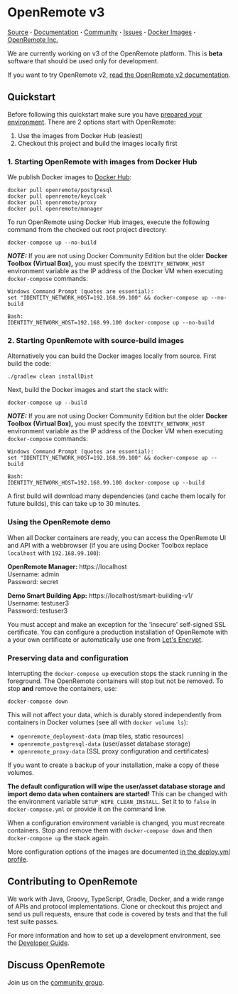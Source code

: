 # OpenRemote v3

[Source](https://github.com/openremote/openremote) **·** [Documentation](https://github.com/openremote/openremote/wiki) **·** [Community](https://groups.google.com/forum/#!forum/openremotecommunity) **·** [Issues](https://github.com/openremote/openremote/issues) **·** [Docker Images](https://hub.docker.com/u/openremote/) **·** [OpenRemote Inc.](https://openremote.io)

We are currently working on v3 of the OpenRemote platform. This is **beta** software that should be used only for development.

If you want to try OpenRemote v2, [read the OpenRemote v2 documentation](https://github.com/openremote/Documentation/wiki).

## Quickstart

Before following this quickstart make sure you have [prepared your environment](https://github.com/openremote/openremote/wiki/Developer-Guide%3A-Preparing-the-environment). There are 2 options start with OpenRemote:
1. Use the images from Docker Hub (easiest)
2. Checkout this project and build the images locally first

### 1. Starting OpenRemote with images from Docker Hub

We publish Docker images to [Docker Hub](https://hub.docker.com/u/openremote/):

```
docker pull openremote/postgresql
docker pull openremote/keycloak
docker pull openremote/proxy
docker pull openremote/manager
```

To run OpenRemote using Docker Hub images, execute the following command from the checked out root project directory:

```
docker-compose up --no-build
```

***NOTE:*** If you are not using Docker Community Edition but the older **Docker Toolbox (Virtual Box),** you must specify the `IDENTITY_NETWORK_HOST` environment variable as the IP address of the Docker VM when executing `docker-compose` commands:

```
Windows Command Prompt (quotes are essential):
set "IDENTITY_NETWORK_HOST=192.168.99.100" && docker-compose up --no-build

Bash:
IDENTITY_NETWORK_HOST=192.168.99.100 docker-compose up --no-build
```

### 2. Starting OpenRemote with source-build images

Alternatively you can build the Docker images locally from source. First build the code:

```
./gradlew clean installDist
```

Next, build the Docker images and start the stack with:

```
docker-compose up --build
```

***NOTE:*** If you are not using Docker Community Edition but the older **Docker Toolbox (Virtual Box),** you must specify the `IDENTITY_NETWORK_HOST` environment variable as the IP address of the Docker VM when executing `docker-compose` commands:

```
Windows Command Prompt (quotes are essential):
set "IDENTITY_NETWORK_HOST=192.168.99.100" && docker-compose up --build

Bash:
IDENTITY_NETWORK_HOST=192.168.99.100 docker-compose up --build
```

A first build will download many dependencies (and cache them locally for future builds), this can take up to 30 minutes.

### Using the OpenRemote demo

When all Docker containers are ready, you can access the OpenRemote UI and API with a webbrowser (if you are using Docker Toolbox replace `localhost` with `192.168.99.100`):

**OpenRemote Manager:** https://localhost  
Username: admin  
Password: secret

**Demo Smart Building App:** https://localhost/smart-building-v1/  
Username: testuser3  
Password: testuser3

You must accept and make an exception for the 'insecure' self-signed SSL certificate. You can configure a production installation of OpenRemote with a your own certificate or automatically use one from [Let's Encrypt](https://letsencrypt.org/).

### Preserving data and configuration

Interrupting the `docker-compose up` execution stops the stack running in the foreground. The OpenRemote containers will stop but not be removed. To stop **and** remove the containers, use:

```
docker-compose down
```

This will not affect your data, which is durably stored independently from containers in Docker volumes (see all with `docker volume ls`):

- `openremote_deployment-data` (map tiles, static resources)
- `openremote_postgresql-data` (user/asset database storage)
- `openremote_proxy-data` (SSL proxy configuration and certificates)

If you want to create a backup of your installation, make a copy of these volumes.

**The default configuration will wipe the user/asset database storage and import demo data when containers are started!** This can be changed with the environment variable `SETUP_WIPE_CLEAN_INSTALL`.  Set it to to `false` in `docker-compose.yml` or provide it on the command line.

When a configuration environment variable is changed, you must recreate containers. Stop and remove them with `docker-compose down` and then `docker-compose up` the stack again.

More configuration options of the images are documented [in the deploy.yml profile](https://github.com/openremote/openremote/blob/master/profile/deploy.yml).

## Contributing to OpenRemote

We work with Java, Groovy, TypeScript, Gradle, Docker, and a wide range of APIs and protocol implementations. Clone or checkout this project and send us pull requests, ensure that code is covered by tests and that the full test suite passes.

For more information and how to set up a development environment, see the [Developer Guide](https://github.com/openremote/openremote/wiki).


## Discuss OpenRemote

Join us on the [community group](https://groups.google.com/forum/#!forum/openremotecommunity).
